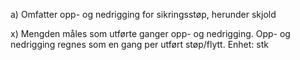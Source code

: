 a) Omfatter opp- og nedrigging for sikringsstøp, herunder skjold

x) Mengden måles som utførte ganger opp- og nedrigging. Opp- og nedrigging regnes som en gang per utført støp/flytt. Enhet: stk

